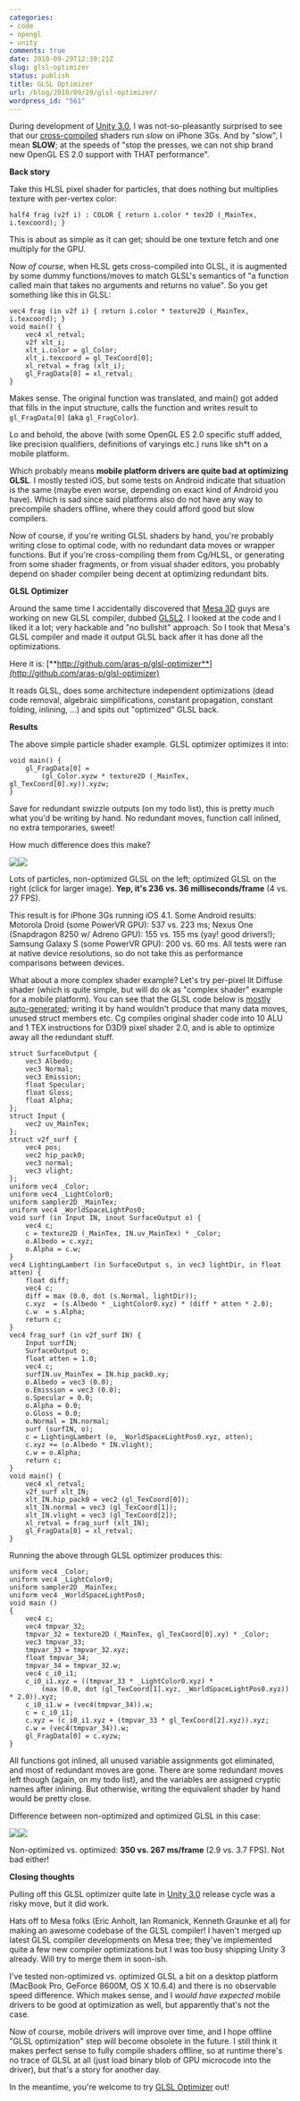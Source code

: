 ```yaml
---
categories:
- code
- opengl
- unity
comments: true
date: 2010-09-29T12:39:21Z
slug: glsl-optimizer
status: publish
title: GLSL Optimizer
url: /blog/2010/09/29/glsl-optimizer/
wordpress_id: "561"
---
```


During development of [Unity 3.0](http://unity3d.com/unity/whats-new/unity-3), I was not-so-pleasantly surprised to see that our [cross-compiled](/blog/2010/05/21/compiling-hlsl-into-glsl-in-2010/) shaders run _slow_ on iPhone 3Gs. And by "slow", I mean **SLOW**; at the speeds of "stop the presses, we can not ship brand new OpenGL ES 2.0 support with THAT performance".


**Back story**

Take this HLSL pixel shader for particles, that does nothing but multiplies texture with per-vertex color:


```
half4 frag (v2f i) : COLOR { return i.color * tex2D (_MainTex, i.texcoord); }
```


This is about as simple as it can get; should be one texture fetch and one multiply for the GPU.

Now _of course_, when HLSL gets cross-compiled into GLSL, it is augmented by some dummy functions/moves to match GLSL's semantics of "a function called main that takes no arguments and returns no value". So you get something like this in GLSL:



```
vec4 frag (in v2f i) { return i.color * texture2D (_MainTex, i.texcoord); }
void main() {
    vec4 xl_retval;
    v2f xlt_i;
    xlt_i.color = gl_Color;
    xlt_i.texcoord = gl_TexCoord[0];
    xl_retval = frag (xlt_i);
    gl_FragData[0] = xl_retval;
}
```



Makes sense. The original function was translated, and main() got added that fills in the input structure, calls the function and writes result to `gl_FragData[0]` (aka `gl_FragColor`).

Lo and behold, the above (with some OpenGL ES 2.0 specific stuff added, like precision qualifiers, definitions of varyings etc.) runs like sh*t on a mobile platform.

Which probably means **mobile platform drivers are quite bad at optimizing GLSL**. I mostly tested iOS, but some tests on Android indicate that situation is the same (maybe even worse, depending on exact kind of Android you have). Which is sad since said platforms also do not have any way to precompile shaders offline, where they could afford good but slow compilers.

Now of course, if you're writing GLSL shaders by hand, you're probably writing close to optimal code, with no redundant data moves or wrapper functions. But if you're cross-compiling them from Cg/HLSL, or generating from some shader fragments, or from visual shader editors, you probably depend on shader compiler being decent at optimizing redundant bits.


**GLSL Optimizer**

Around the same time I accidentally discovered that [Mesa 3D](http://mesa3d.org/) guys are working on new GLSL compiler, dubbed [GLSL2](http://cgit.freedesktop.org/mesa/mesa/log/?h=glsl2). I looked at the code and I liked it a lot; very hackable and "no bullshit" approach. So I took that Mesa's GLSL compiler and made it output GLSL back after it has done all the optimizations.

Here it is: [**http://github.com/aras-p/glsl-optimizer**](http://github.com/aras-p/glsl-optimizer)

It reads GLSL, does some architecture independent optimizations (dead code removal, algebraic simplifications, constant propagation, constant folding, inlining, ...) and spits out "optimized" GLSL back.


**Results**

The above simple particle shader example. GLSL optimizer optimizes it into:




```
void main() {
    gl_FragData[0] =
        (gl_Color.xyzw * texture2D (_MainTex, gl_TexCoord[0].xy)).xyzw;
}
```




Save for redundant swizzle outputs (on my todo list), this is pretty much what you'd be writing by hand. No redundant moves, function call inlined, no extra temporaries, sweet!

How much difference does this make?

[![](http://aras-p.info/blog/wp-content/uploads/2010/09/glslOptParticlesNo.jpg)](http://aras-p.info/blog/wp-content/uploads/2010/09/glslOptParticlesNo.png)[![](http://aras-p.info/blog/wp-content/uploads/2010/09/glslOptParticlesYes.jpg)](http://aras-p.info/blog/wp-content/uploads/2010/09/glslOptParticlesYes.png)

Lots of particles, non-optimized GLSL on the left; optimized GLSL on the right (click for larger image). **Yep, it's 236 vs. 36 milliseconds/frame** (4 vs. 27 FPS).

This result is for iPhone 3Gs running iOS 4.1. Some Android results: Motorola Droid (some PowerVR GPU): 537 vs. 223 ms; Nexus One (Snapdragon 8250 w/ Adreno GPU): 155 vs. 155 ms (yay! good drivers!); Samsung Galaxy S (some PowerVR GPU): 200 vs. 60 ms. All tests were ran at native device resolutions, so do not take this as performance comparisons between devices.


What about a more complex shader example? Let's try per-pixel lit Diffuse shader (which is quite simple, but will do ok as "complex shader" example for a mobile platform). You can see that the GLSL code below is [mostly auto-generated](/blog/2010/07/16/surface-shaders-one-year-later/); writing it by hand wouldn't produce that many data moves, unused struct members etc. Cg compiles original shader code into 10 ALU and 1 TEX instructions for D3D9 pixel shader 2.0, and is able to optimize away all the redundant stuff.





```
struct SurfaceOutput {
    vec3 Albedo;
    vec3 Normal;
    vec3 Emission;
    float Specular;
    float Gloss;
    float Alpha;
};
struct Input {
    vec2 uv_MainTex;
};
struct v2f_surf {
    vec4 pos;
    vec2 hip_pack0;
    vec3 normal;
    vec3 vlight;
};
uniform vec4 _Color;
uniform vec4 _LightColor0;
uniform sampler2D _MainTex;
uniform vec4 _WorldSpaceLightPos0;
void surf (in Input IN, inout SurfaceOutput o) {
    vec4 c;
    c = texture2D (_MainTex, IN.uv_MainTex) * _Color;
    o.Albedo = c.xyz;
    o.Alpha = c.w;
}
vec4 LightingLambert (in SurfaceOutput s, in vec3 lightDir, in float atten) {
    float diff;
    vec4 c;
    diff = max (0.0, dot (s.Normal, lightDir));
    c.xyz  = (s.Albedo * _LightColor0.xyz) * (diff * atten * 2.0);
    c.w  = s.Alpha;
    return c;
}
vec4 frag_surf (in v2f_surf IN) {
    Input surfIN;
    SurfaceOutput o;
    float atten = 1.0;
    vec4 c;
    surfIN.uv_MainTex = IN.hip_pack0.xy;
    o.Albedo = vec3 (0.0);
    o.Emission = vec3 (0.0);
    o.Specular = 0.0;
    o.Alpha = 0.0;
    o.Gloss = 0.0;
    o.Normal = IN.normal;
    surf (surfIN, o);
    c = LightingLambert (o, _WorldSpaceLightPos0.xyz, atten);
    c.xyz += (o.Albedo * IN.vlight);
    c.w = o.Alpha;
    return c;
}
void main() {
    vec4 xl_retval;
    v2f_surf xlt_IN;
    xlt_IN.hip_pack0 = vec2 (gl_TexCoord[0]);
    xlt_IN.normal = vec3 (gl_TexCoord[1]);
    xlt_IN.vlight = vec3 (gl_TexCoord[2]);
    xl_retval = frag_surf (xlt_IN);
    gl_FragData[0] = xl_retval;
}
```





Running the above through GLSL optimizer produces this:




```
uniform vec4 _Color;
uniform vec4 _LightColor0;
uniform sampler2D _MainTex;
uniform vec4 _WorldSpaceLightPos0;
void main ()
{
    vec4 c;
    vec4 tmpvar_32;
    tmpvar_32 = texture2D (_MainTex, gl_TexCoord[0].xy) * _Color;
    vec3 tmpvar_33;
    tmpvar_33 = tmpvar_32.xyz;
    float tmpvar_34;
    tmpvar_34 = tmpvar_32.w;
    vec4 c_i0_i1;
    c_i0_i1.xyz = ((tmpvar_33 * _LightColor0.xyz) *
    	(max (0.0, dot (gl_TexCoord[1].xyz, _WorldSpaceLightPos0.xyz)) * 2.0)).xyz;
    c_i0_i1.w = (vec4(tmpvar_34)).w;
    c = c_i0_i1;
    c.xyz = (c_i0_i1.xyz + (tmpvar_33 * gl_TexCoord[2].xyz)).xyz;
    c.w = (vec4(tmpvar_34)).w;
    gl_FragData[0] = c.xyzw;
}
```




All functions got inlined, all unused variable assignments got eliminated, and most of redundant moves are gone. There are some redundant moves left though (again, on my todo list), and the variables are assigned cryptic names after inlining. But otherwise, writing the equivalent shader by hand would be pretty close.

Difference between non-optimized and optimized GLSL in this case:

[![](http://aras-p.info/blog/wp-content/uploads/2010/09/glslOptDiffuseNo.jpg)](http://aras-p.info/blog/wp-content/uploads/2010/09/glslOptDiffuseNo.png)[![](http://aras-p.info/blog/wp-content/uploads/2010/09/glslOptDiffuseYes.jpg)](http://aras-p.info/blog/wp-content/uploads/2010/09/glslOptDiffuseYes.png)

Non-optimized vs. optimized: **350 vs. 267 ms/frame** (2.9 vs. 3.7 FPS). Not bad either!


**Closing thoughts**

Pulling off this GLSL optimizer quite late in [Unity 3.0](http://unity3d.com/unity/whats-new/unity-3) release cycle was a risky move, but it did work.

Hats off to Mesa folks (Eric Anholt, Ian Romanick, Kenneth Graunke et al) for making an awesome codebase of the GLSL compiler! I haven't merged up latest GLSL compiler developments on Mesa tree; they've implemented quite a few new compiler optimizations but I was too busy shipping Unity 3 already. Will try to merge them in soon-ish.

I've tested non-optimized vs. optimized GLSL a bit on a desktop platform (MacBook Pro, GeForce 8600M, OS X 10.6.4) and there is no observable speed difference. Which makes sense, and I _would have expected_ mobile drivers to be good at optimization as well, but apparently that's not the case.

Now of course, mobile drivers will improve over time, and I hope offline "GLSL optimization" step will become obsolete in the future. I still think it makes perfect sense to fully compile shaders offline, so at runtime there's no trace of GLSL at all (just load binary blob of GPU microcode into the driver), but that's a story for another day.

In the meantime, you're welcome to try [GLSL Optimizer](http://github.com/aras-p/glsl-optimizer) out!
